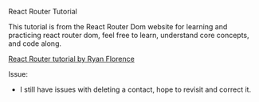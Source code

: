 React Router Tutorial 

This tutorial is from the React Router Dom website for learning and practicing react router dom, feel free to learn, understand core concepts, and code along.

[React Router tutorial by Ryan Florence](https://reactrouter.com/en/main/start/tutorial)


Issue: 
- I still have issues with deleting a contact, hope to revisit and correct it.
